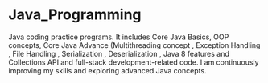 # Java_Programming
 Java coding practice programs. It includes Core Java Basics, OOP concepts, Core Java Advance (Multithreading concept , Exception Handling , File Handling , Serialization , Deserialization , Java 8 features and Collections API  and full-stack development-related code. I am continuously improving my skills and exploring advanced Java concepts.

